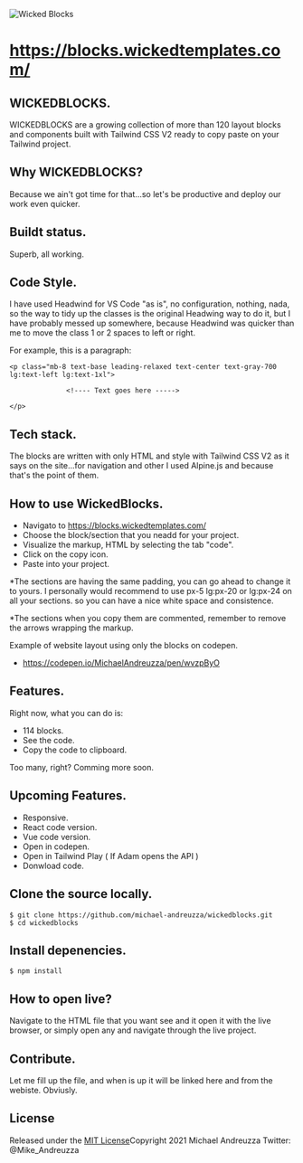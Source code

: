 ![Wicked Blocks](https://github.com/michael-andreuzza/wickedblocks/blob/master/wbGithub.png)

# https://blocks.wickedtemplates.com/


## WICKEDBLOCKS.
WICKEDBLOCKS are a growing collection of more than 120 layout blocks and components built with Tailwind CSS V2 ready to copy paste on your Tailwind project.


## Why WICKEDBLOCKS?
Because we ain't got time for that...so let's be productive and deploy our work even quicker.

## Buildt status.
Superb, all working.

## Code Style.
 I have used Headwind for VS Code "as is", no configuration, nothing, nada, so the way to tidy up the classes is the original Headwing way to do it, but I have probably messed up somewhere, because Headwind was quicker than me to move the class 1 or 2 spaces to left or right.

For example, this is a paragraph:

```
<p class="mb-8 text-base leading-relaxed text-center text-gray-700 lg:text-left lg:text-1xl">

              <!---- Text goes here ----->    
	      
</p>
```

## Tech stack.
The blocks are written with only HTML and style with Tailwind CSS V2 as it says on the site...for navigation and other I used Alpine.js and because that's the point of them.


## How to use WickedBlocks.
- Navigato to https://blocks.wickedtemplates.com/
- Choose the block/section that you neadd for your project.
- Visualize the markup, HTML by selecting the tab "code".
- Click on the copy icon.
- Paste into your project.

*The sections are having the same padding, you can go ahead to change it to yours. I personally would recommend to use px-5 lg:px-20 or lg:px-24 on all your sections. so you can have a nice white space and consistence.

*The sections when you copy them are commented, remember to remove the arrows wrapping the markup.

Example of website layout using only the blocks on codepen.
- https://codepen.io/MichaelAndreuzza/pen/wvzpByO


## Features.
Right now, what you can do is:

- 114 blocks.
- See the code.
- Copy the code to clipboard.

Too many, right? Comming more soon.

## Upcoming Features.
 - Responsive.
 - React code version.
 - Vue code version.
 - Open in codepen.
 - Open in Tailwind Play ( If Adam opens the API )
 - Donwload code.

## Clone the source locally.
```
$ git clone https://github.com/michael-andreuzza/wickedblocks.git
$ cd wickedblocks
```


## Install depenencies.

```
$ npm install

```

## How to open live?
Navigate to the HTML file that you want see and it open it with the live browser, or simply open any and navigate through the live project.


## Contribute.

Let me fill up the file, and when is up it will be linked here and from the webiste. Obviusly.

## License
Released under the [MIT License](https://github.com/michael-andreuzza/wickedblocks/blob/master/LICENSE)Copyright 2021 Michael Andreuzza 
Twitter: @Mike_Andreuzza
